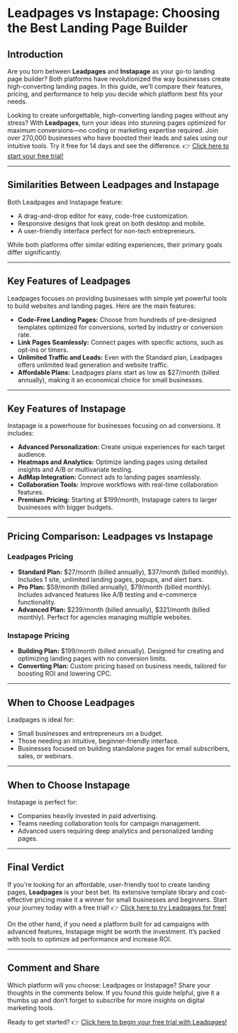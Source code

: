 # Leadpages vs Instapage: Choosing the Best Landing Page Builder

## Introduction

Are you torn between **Leadpages** and **Instapage** as your go-to landing page builder? Both platforms have revolutionized the way businesses create high-converting landing pages. In this guide, we’ll compare their features, pricing, and performance to help you decide which platform best fits your needs.

Looking to create unforgettable, high-converting landing pages without any stress? With **Leadpages**, turn your ideas into stunning pages optimized for maximum conversions—no coding or marketing expertise required. Join over 270,000 businesses who have boosted their leads and sales using our intuitive tools. Try it free for 14 days and see the difference. 👉 [Click here to start your free trial!](https://bit.ly/LEadPages)

---

## Similarities Between Leadpages and Instapage

Both Leadpages and Instapage feature:
- A drag-and-drop editor for easy, code-free customization.
- Responsive designs that look great on both desktop and mobile.
- A user-friendly interface perfect for non-tech entrepreneurs.

While both platforms offer similar editing experiences, their primary goals differ significantly.

---

## Key Features of Leadpages

Leadpages focuses on providing businesses with simple yet powerful tools to build websites and landing pages. Here are the main features:

- **Code-Free Landing Pages:** Choose from hundreds of pre-designed templates optimized for conversions, sorted by industry or conversion rate.
- **Link Pages Seamlessly:** Connect pages with specific actions, such as opt-ins or timers.
- **Unlimited Traffic and Leads:** Even with the Standard plan, Leadpages offers unlimited lead generation and website traffic.
- **Affordable Plans:** Leadpages plans start as low as $27/month (billed annually), making it an economical choice for small businesses.

---

## Key Features of Instapage

Instapage is a powerhouse for businesses focusing on ad conversions. It includes:
- **Advanced Personalization:** Create unique experiences for each target audience.
- **Heatmaps and Analytics:** Optimize landing pages using detailed insights and A/B or multivariate testing.
- **AdMap Integration:** Connect ads to landing pages seamlessly.
- **Collaboration Tools:** Improve workflows with real-time collaboration features.
- **Premium Pricing:** Starting at $199/month, Instapage caters to larger businesses with bigger budgets.

---

## Pricing Comparison: Leadpages vs Instapage

### Leadpages Pricing
- **Standard Plan:** $27/month (billed annually), $37/month (billed monthly). Includes 1 site, unlimited landing pages, popups, and alert bars.
- **Pro Plan:** $59/month (billed annually), $79/month (billed monthly). Includes advanced features like A/B testing and e-commerce functionality.
- **Advanced Plan:** $239/month (billed annually), $321/month (billed monthly). Perfect for agencies managing multiple websites.

### Instapage Pricing
- **Building Plan:** $199/month (billed annually). Designed for creating and optimizing landing pages with no conversion limits.
- **Converting Plan:** Custom pricing based on business needs, tailored for boosting ROI and lowering CPC.

---

## When to Choose Leadpages

Leadpages is ideal for:
- Small businesses and entrepreneurs on a budget.
- Those needing an intuitive, beginner-friendly interface.
- Businesses focused on building standalone pages for email subscribers, sales, or webinars.

---

## When to Choose Instapage

Instapage is perfect for:
- Companies heavily invested in paid advertising.
- Teams needing collaboration tools for campaign management.
- Advanced users requiring deep analytics and personalized landing pages.

---

## Final Verdict

If you're looking for an affordable, user-friendly tool to create landing pages, **Leadpages** is your best bet. Its extensive template library and cost-effective pricing make it a winner for small businesses and beginners. Start your journey today with a free trial! 👉 [Click here to try Leadpages for free!](https://bit.ly/LEadPages)

On the other hand, if you need a platform built for ad campaigns with advanced features, Instapage might be worth the investment. It’s packed with tools to optimize ad performance and increase ROI.

---

## Comment and Share

Which platform will you choose: Leadpages or Instapage? Share your thoughts in the comments below. If you found this guide helpful, give it a thumbs up and don’t forget to subscribe for more insights on digital marketing tools.

Ready to get started? 👉 [Click here to begin your free trial with Leadpages!](https://bit.ly/LEadPages)
